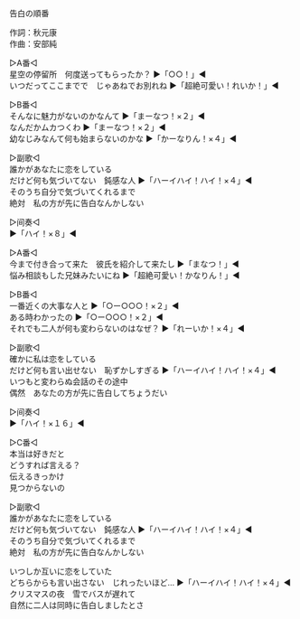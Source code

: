 告白の順番  
  
作詞：秋元康  
作曲：安部純  
  
▷A番◁  
星空の停留所　何度送ってもらったか？ ▶「○○！」◀   
いつだってここまでで　じゃあねでお別れね ▶「超絶可愛い！れいか！」◀   
  
▷B番◁  
そんなに魅力がないのかなんて ▶「まーなつ！×２」◀  
なんだかムカつくわ  ▶「まーなつ！×２」◀  
幼なじみなんて何も始まらないのかな  ▶「かーなりん！×４」◀  
  
▷副歌◁  
誰かがあなたに恋をしている  
だけど何も気づいてない　鈍感な人 ▶「ハーイハイ！ハイ！×４」◀   
そのうち自分で気づいてくれるまで  
絶対　私の方が先に告白なんかしない  
  
▷间奏◁  
▶「ハイ！×８」◀   
  
▷A番◁  
今まで付き合って来た　彼氏を紹介して来たし ▶「まなつ！」◀   
悩み相談もした兄妹みたいにね ▶「超絶可愛い！かなりん！」◀   
  
▷B番◁  
一番近くの大事な人と ▶「○ー○○○！×２」◀  
ある時わかったの ▶「○ー○○○！×２」◀  
それでも二人が何も変わらないのはなぜ？ ▶「れーいか！×４」◀  
  
▷副歌◁  
確かに私は恋をしている  
だけど何も言い出せない　恥ずかしすぎる ▶「ハーイハイ！ハイ！×４」◀   
いつもと変わらぬ会話のその途中  
偶然　あなたの方が先に告白してちょうだい  
  
▷间奏◁  
▶「ハイ！×１６」◀   
  
▷C番◁  
本当は好きだと  
どうすれば言える？  
伝えるきっかけ  
見つからないの  
  
▷副歌◁  
誰かがあなたに恋をしている  
だけど何も気づいてない　鈍感な人 ▶「ハーイハイ！ハイ！×４」◀   
そのうち自分で気づいてくれるまで  
絶対　私の方が先に告白なんかしない  
  
いつしか互いに恋をしていた  
どちらからも言い出さない　じれったいほど… ▶「ハーイハイ！ハイ！×４」◀   
クリスマスの夜　雪でバスが遅れて  
自然に二人は同時に告白しましたとさ  

